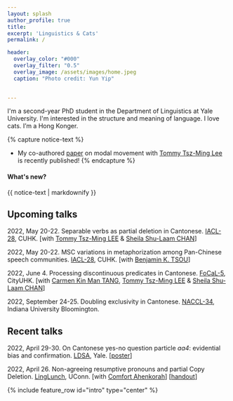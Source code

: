```yaml
---
layout: splash
author_profile: true
title:
excerpt: 'Linguistics & Cats'
permalink: /

header:
  overlay_color: "#000"
  overlay_filter: "0.5"
  overlay_image: /assets/images/home.jpeg
  caption: "Photo credit: Yun Yip"

  
---
```


I'm a second-year PhD student in the Department of Linguistics at Yale University. I'm interested in the structure and meaning of language. I love cats. I’m a Hong Konger.


{% capture notice-text %}
* My co-authored [paper](https://www.jbe-platform.com/content/books/9789027258175-la.272.06yip) on modal movement with [Tommy Tsz-Ming Lee](https://tszminglee.github.io/) is recently published!
{% endcapture %}

<div class="notice--info">
  <h4 class="no_toc">What's new?</h4>
  {{ notice-text | markdownify }}
</div>


## Upcoming talks

2022, May 20-22. Separable verbs as partial deletion in Cantonese. [IACL-28](http://ling.cuhk.edu.hk/iacl28/), CUHK. [with [Tommy Tsz-Ming LEE](https://tszminglee.github.io/) & [Sheila Shu-Laam CHAN](https://sheilaslchan.github.io/)]

2022, May 20-22. MSC variations in metaphorization among Pan-Chinese speech communities. [IACL-28](http://ling.cuhk.edu.hk/iacl28/), CUHK. [with [Benjamin K. TSOU](https://lt.cityu.edu.hk/People/Peop_peopleProfile.asp?peop_rkcl=1&peop_StfID=134)]

2022, June 4. Processing discontinuous predicates in Cantonese. [FoCaL-5](https://focalhongkong.wordpress.com/), CityUHK. [with [Carmen Kin Man TANG](https://carmentang.net/), [Tommy Tsz-Ming LEE](https://tszminglee.github.io/) & [Sheila Shu-Laam CHAN](https://sheilaslchan.github.io/)]

2022, September 24-25. Doubling exclusivity in Cantonese. [NACCL-34](https://sites.google.com/view/naccl-34/), Indiana University Bloomington. 

## Recent talks

2022, April 29-30. On Cantonese yes-no question particle *aa4*: evidential bias and confirmation. [LDSA](https://campuspress.yale.edu/ldsa/program/), Yale. [[poster](https://cpb-us-w2.wpmucdn.com/campuspress.yale.edu/dist/d/3964/files/2022/04/KFY_LDSA_poster_aa4.pdf)]

2022, April 26. Non-agreeing resumptive pronouns and partial Copy Deletion. [LingLunch](https://linguistics.uconn.edu/events/lunch/), UConn. [with [Comfort Ahenkorah](https://ling.yale.edu/people/comfort-ahenkorah)] [[handout](https://kafai-yip.github.io/assets/docs/UConn_resumption_handout_20220426.pdf)]


{% include feature_row id="intro" type="center" %}
